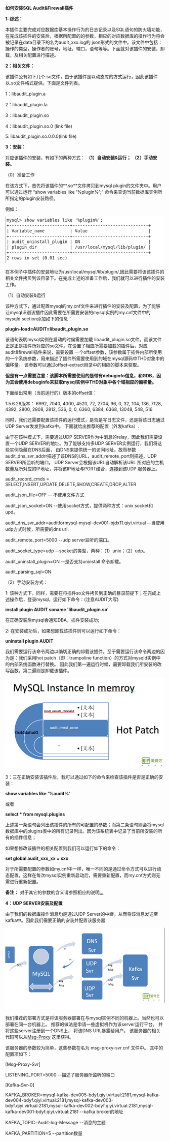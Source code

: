 **如何安装SQL Audit&Firewall插件**

**1: 综述：**

本插件主要完成对应数据库基本操作行为的日志记录以及SQL语句的防火墙功能，在完成该插件的安装后，根据所配置的的参数，相应的对应数据库的操作行为将会被记录在data目录下的名为audit_xxx.log的
json形式的文件中。该文件中包括：操作的类型，操作者的账号，地址，端口，语句等等。下面就对该插件的安装，卸载，及相关配置进行描述。 

**2：相关文件：**

该插件公有如下几个.so文件，由于该插件是以动态库的方式运行，因此该插件以.so文件格式提供。下面是文件列表。

1：libaudit_plugin.a

2：libaudit_plugin.la

3：libaudit_plugin.so

4：libaudit_plugin.so.0 (link file)

5: libaudit_plugin.so.0.0.0(link file)

**3：安装：**

对应该插件的安装，有如下的两种方式： **（1）自动安装&运行；** **（2）手动安装。**

（0）准备工作

在该方式下，首先将该插件的**.so**文件拷贝到mysql plugin的文件夹中。用户可以通过运行 “show variables like '%plugin%';” 命令来查询当前数据库实例所所指定的plugin安装路径。

例如：

![](plugin_dir.png)

在本例子中插件的安装地址为/usr/local/mysql/lib/plugin/,因此需要将该该插件的相关文件拷贝到该目录下。在完成上述的准备工作后，我们就可以进行插件的安装工作。

（1）自动安装&运行

该种方式下，通过配置mysql的my.cnf文件来进行插件的安装及配置，为了能够让mysql识别该插件因此需要在所需要安装的mysql实例的my.cnf文件中的mysqld section添加如下的信息：

**plugin-load=AUDIT=libaudit_plugin.so**

该语句表明mysql实例在启动的时候需要加载 libaudit_plugin.so文件。而该文件正是正是插件所对应的so文件。在设置了相应所需要加载的插件后，对应audit&firewall插件来说，需要设置
一个offset参数，该参数属于插件内部所使用的一个系统参数，用来描述了插件所需要使用到的域在mysql源码中THD对象中的偏移量。 该参数可以通过offset-extract目录中的相应的脚本来获取。

**但是有一点需要注意：该脚本所需要使用的是带有debuginfo信息，和GDB，因为其会使用debuginfo来获取mysql实例中THD对象中各个域相应的偏移量。**

下面给出常用（当前运行的）版本的offset值： 

1:5.6.26版本： 6992, 7040, 4000, 4520, 72, 2704, 96, 0, 32, 104, 136, 7128, 4392, 2800, 2808, 2812, 536, 0, 0, 6360, 6384, 6368, 13048, 548, 516

同时，我们还需要配置该插件的运行模式，是否是写日志文件，还是将该日志通过UDP Server发发到kafka中。 下面就给出推荐的配置（外发kafka）.

由于在该种模式下，需要通过UDP SERVER作为中消息的relay，因此我们需要设置一个UDP SERVER的地址。为了能够支持多UDP SERVER实例运行，我们将这些实例隐藏在DNS后面，
由DNS来提供统一的访问地址。故而参数audit_dns_svr_addrr描述了该DNS的URL，audit_remote_port则描述，UDP SERVER所监听的端口。 UDP Server会根据该URL自动解析该URL
所对应的主机数量及所对应的IP地址，并将该IP地址与PORT结合，连接到该UDP 服务器上。

audit_record_cmds = SELECT,INSERT,UPDATE,DELETE,SHOW,CREATE,DROP,ALTER

audit_json_file=OFF -- 不使用文件方式

audit_json_socket=ON  --使用socket方式，提供两种方式：unix socket和upd。

audit_dns_svr_addr=auditformysql-mysql-dev001-bjdx11.qiyi.virtual --当使用udp方式时候，所需要的dns url.

audit_remote_port=5000 --udp server监听的端口。

audit_socket_type=udp  --socket的类型，两种：（1）unix；（2）udp。

audit_uninstall_plugin=ON --是否支持uninstall 命令卸载。 



audit_parsing_sql=ON

（2）手动安装方式：

1: 该种方式下，同样，需要在将插件so文件拷贝到正确的目录前提下；在完成上述操作后，登录mysql，运行如下命令：(注意AUDIT大写)

**install plugin AUDIT soname 'libaudit_plugin.so'**

在正确安装后mysql会通知DBA，插件安装成功;

2: 在安装成功后，如果想卸载该插件则可以运行如下命令：

**uninstall plugin AUDIT**

我们需要运行该命令两边以确切正确的卸载该插件。至于需要运行该命令两边的因为是：我们采用hot patch（即：trampoline function）的方式对mysqld实例中的内部系统函数进行替换。 
因此我们第一遍运行时候，需要卸载我们所安装的改写函数，第二遍则是卸载该插件。 

![](hotpatch.png)

3：三在正确安装该插件后，我可以通过如下的命令来检查该插件是否是正确的安装：

**show variables like '%audit%'** 

或者

**select * from mysql.plugins** 

上述第一条语句会列出该插件的所有的可配置的参数；而第二条语句则会将mysql数据库中的plugins表中的所有记录列出。因为该系统表中记录了当前所安装的所有的插件信息；

如果想修改该插件的相关配置则我们可以运行如下的命令：

**set global audit_xxx_xx = xxx**

对于所需要配置的参数如my.cnf中一样，唯一不同的是通过命令方式可以进行动态配置，这样在每次mysql实例重新启动后，需要重新配置，而my.cnf方式则无需进行重新配置。 


**备注：**
对于其它的参数的含义请参照相应的说明[...](http://gitlab.qiyi.domain/database/MySQL-Audit/wikis/how-to-setup-plugin-funcs)



**4：UDP SERVER安装及配置**

由于我们的数据库操作消息均是通过UDP Server的中继，从而将该消息发送至kafka中。因此我们需要正确的安装并配置该服务器

![](arch.png)

我们推荐的部署方式是将该服务器部署在与mysql实例不同的机器上。当然也可以部署在同一台机器上。 推荐的做法是申请一些虚拟机作为该server运行平台。 并将这些server注册到一个DNS上，
将该DNS URL暴露给用户。 该服务器的相关代码可以从[Msg-Proxy](http://gitlab.qiyi.domain/database/Message-Proxy) 这里获得。

该服务器的参数较为简单，这些参数在名为 msg-proxy-svr.cnf 文件中。 其中的配置项如下：

[Msg-Proxy-Svr]

LISTENING_PORT=5000 --描述了服务器所监听的端口

[Kafka-Svr-0]

KAFKA_BROKER=mysql-kafka-dev005-bdyf.qiyi.virtual:2181,mysql-kafka-dev004-bdyf.qiyi.virtual:2181,mysql-kafka-dev003-bdyf.qiyi.virtual:2181,mysql-kafka-dev002-bdyf.qiyi.virtual:2181,mysql-kafka-dev001-bdyf.qiyi.virtual:2181 --kafka broker的地址

KAFKA_TOPIC=Audit-log-Message --消息的主题

KAFKA_PARTITION=5 --partition数量





